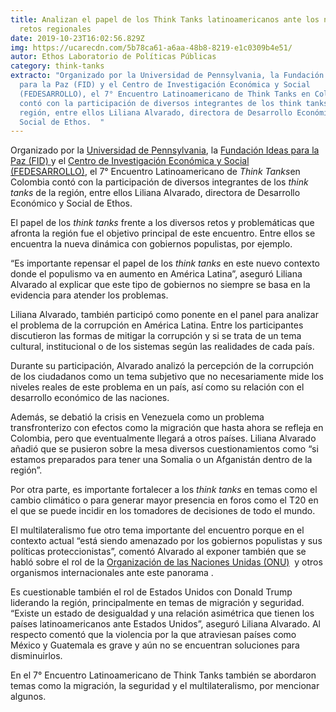 ```yaml
---
title: Analizan el papel de los Think Tanks latinoamericanos ante los nuevos
  retos regionales
date: 2019-10-23T16:02:56.829Z
img: https://ucarecdn.com/5b78ca61-a6aa-48b8-8219-e1c0309b4e51/
autor: Ethos Laboratorio de Políticas Públicas
category: think-tanks
extracto: "Organizado por la Universidad de Pennsylvania, la Fundación Ideas
  para la Paz (FID) y el Centro de Investigación Económica y Social
  (FEDESARROLLO), el 7° Encuentro Latinoamericano de Think Tanks en Colombia
  contó con la participación de diversos integrantes de los think tanks de la
  región, entre ellos Liliana Alvarado, directora de Desarrollo Económico y
  Social de Ethos.  "
---
```

Organizado por la [Universidad de Pennsylvania](https://home.www.upenn.edu/), la [Fundación Ideas para la Paz (FID) ](http://www.ideaspaz.org/)y el [Centro de Investigación Económica y Social (FEDESARROLLO)](https://www.fedesarrollo.org.co/), el 7° Encuentro Latinoamericano de *Think Tanks*en Colombia contó con la participación de diversos integrantes de los *think tanks* de la región, entre ellos Liliana Alvarado, directora de Desarrollo Económico y Social de Ethos.   

El papel de los *think tanks* frente a los diversos retos y problemáticas que afronta la región fue el objetivo principal de este encuentro. Entre ellos se encuentra la nueva dinámica con gobiernos populistas, por ejemplo.

“Es importante repensar el papel de los *think tanks* en este nuevo contexto donde el populismo va en aumento en América Latina”, aseguró Liliana Alvarado al explicar que este tipo de gobiernos no siempre se basa en la evidencia para atender los problemas.   

Liliana Alvarado, también participó como ponente en el panel para analizar el problema de la corrupción en América Latina. Entre los participantes discutieron las formas de mitigar la corrupción y si se trata de un tema cultural, institucional o de los sistemas según las realidades de cada país. 

Durante su participación, Alvarado analizó la percepción de la corrupción de los ciudadanos como un tema subjetivo que no necesariamente mide los niveles reales de este problema en un país, así como su relación con el desarrollo económico de las naciones. 

Además, se debatió la crisis en Venezuela como un problema transfronterizo con efectos como la migración que hasta ahora se refleja en Colombia, pero que eventualmente llegará a otros países. Liliana Alvarado añadió que se pusieron sobre la mesa diversos cuestionamientos como “si estamos preparados para tener una Somalia o un Afganistán dentro de la región”. 

Por otra parte, es importante fortalecer a los *think tanks* en temas como el cambio climático o para generar mayor presencia en foros como el T20 en el que se puede incidir en los tomadores de decisiones de todo el mundo. 

El multilateralismo fue otro tema importante del encuentro porque en el contexto actual “está siendo amenazado por los gobiernos populistas y sus políticas proteccionistas”, comentó Alvarado al exponer también que se habló sobre el rol de la [Organización de las Naciones Unidas (ONU)](https://www.un.org/es/)  y otros organismos internacionales ante este panorama . 

Es cuestionable también el rol de Estados Unidos con Donald Trump liderando la región, principalmente en temas de migración y seguridad. “Existe un estado de desigualdad y una relación asimétrica que tienen los países latinoamericanos ante Estados Unidos”, aseguró Liliana Alvarado. Al respecto comentó que la violencia por la que atraviesan países como México y Guatemala es grave y aún no se encuentran soluciones para disminuirlos. 

En el 7° Encuentro Latinoamericano de Think Tanks también se abordaron temas como la migración, la seguridad y el multilateralismo, por mencionar algunos.